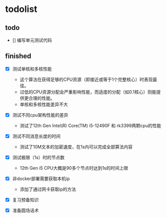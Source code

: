 # todolist

## todo

- [] 编写单元测试代码

## finished

- [x] 测试单核和多核性能
  - 这个算法在获得足够的CPU资源（即接近或等于1个完整核心）时表现最佳。  
  - 过低的CPU资源分配会严重影响性能，而适度的分配（如0.1核心）则能提供更合理的性能。
  - 单核和多核性能差异不大  

- [x] 测试不同cpu架构性能的差异  
  - 测试了12th Gen Intel(R) Core(TM) i5-12490F 和 rk3399两颗cpu的性能

- [x] 测试不同消息长度的时间
  - 测试了10M文本的加密速度，在1s内可以完成全部算法内容

- [x] 测试极限（1s）时的节点数  
  - 12th Gen i5 CPU大概是90多个节点时达到1s的时间上限

- [x] 非docker部署需要获取本机ip  
  - 添加了通过网卡获取ip的方法

- [x] 复习预备知识  
- [x] 准备圆场话术  
